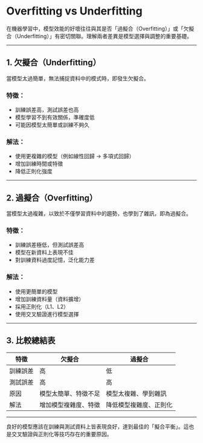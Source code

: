 # Overfitting vs Underfitting

在機器學習中，模型效能的好壞往往與其是否「過擬合（Overfitting）」或「欠擬合（Underfitting）」有密切關聯。理解兩者差異是模型選擇與調整的重要基礎。

---

## 1. 欠擬合（Underfitting）

當模型太過簡單，無法捕捉資料中的模式時，即發生欠擬合。

### 特徵：

* 訓練誤差高，測試誤差也高
* 模型學習不到有效關係，準確度低
* 可能因模型太簡單或訓練不夠久

### 解法：

* 使用更複雜的模型（例如線性回歸 → 多項式回歸）
* 增加訓練時間或特徵
* 降低正則化強度

---

## 2. 過擬合（Overfitting）

當模型太過複雜，以致於不僅學習資料中的趨勢，也學到了雜訊，即為過擬合。

### 特徵：

* 訓練誤差極低，但測試誤差高
* 模型在新資料上表現不佳
* 對訓練資料過度記憶，泛化能力差

### 解法：

* 使用更簡單的模型
* 增加訓練資料量（資料擴增）
* 採用正則化（L1、L2）
* 使用交叉驗證進行模型選擇

---

## 3. 比較總結表

| 特徵   | 欠擬合        | 過擬合         |
| ---- | ---------- | ----------- |
| 訓練誤差 | 高          | 低           |
| 測試誤差 | 高          | 高           |
| 原因   | 模型太簡單、特徵不足 | 模型太複雜、學到雜訊  |
| 解法   | 增加模型複雜度、特徵 | 降低模型複雜度、正則化 |

---

良好的模型應該在訓練與測試資料上皆表現良好，達到最佳的「擬合平衡」。這也是交叉驗證與正則化等技巧存在的重要原因。
